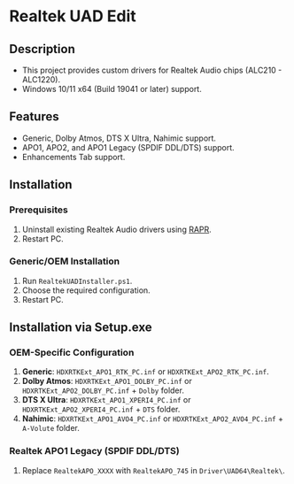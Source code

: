 # Realtek UAD Edit
## Description
- This project provides custom drivers for Realtek Audio chips (ALC210 - ALC1220).
- Windows 10/11 x64 (Build 19041 or later) support.
## Features
- Generic, Dolby Atmos, DTS X Ultra, Nahimic support.
- APO1, APO2, and APO1 Legacy (SPDIF DDL/DTS) support.
- Enhancements Tab support.
## Installation
### Prerequisites
1. Uninstall existing Realtek Audio drivers using [RAPR][DriverStoreExplorer].
2. Restart PC.
### Generic/OEM Installation
1. Run `RealtekUADInstaller.ps1`.
2. Choose the required configuration.
3. Restart PC.
## Installation via Setup.exe
### OEM-Specific Configuration
1. **Generic**: `HDXRTKExt_APO1_RTK_PC.inf` or `HDXRTKExt_APO2_RTK_PC.inf`.
2. **Dolby Atmos**: `HDXRTKExt_APO1_DOLBY_PC.inf` or `HDXRTKExt_APO2_DOLBY_PC.inf` + `Dolby` folder.
3. **DTS X Ultra**: `HDXRTKExt_APO1_XPERI4_PC.inf` or `HDXRTKExt_APO2_XPERI4_PC.inf` + `DTS` folder.
4. **Nahimic**: `HDXRTKExt_APO1_AVO4_PC.inf` or `HDXRTKExt_APO2_AVO4_PC.inf` + `A-Volute` folder.
### Realtek APO1 Legacy (SPDIF DDL/DTS)
1. Replace `RealtekAPO_XXXX` with `RealtekAPO_745` in `Driver\UAD64\Realtek\`.

[DriverStoreExplorer]: https://github.com/lostindark/DriverStoreExplorer
